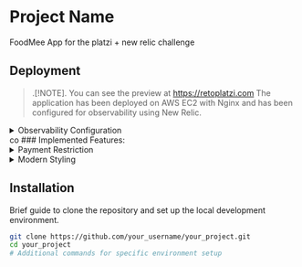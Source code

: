 # Project Name

FoodMee App for the platzi + new relic challenge

## Deployment

>.[!NOTE]. You can see the preview at https://retoplatzi.com
>The application has been deployed on AWS EC2 with Nginx and has been configured for observability using New Relic.


<details>
<summary>Observability Configuration</summary>
  
New Relic has been integrated to monitor the performance and health of the application.
</details>
co
### Implemented Features:

<details>
<summary>Payment Restriction</summary>
  
Functionality has been implemented to not accept payments with American Express cards.
</details>

<details>
<summary>Modern Styling</summary>
  
The design and styling of the page have been done following modern standards.
</details>

## Installation

Brief guide to clone the repository and set up the local development environment.

```bash
git clone https://github.com/your_username/your_project.git
cd your_project
# Additional commands for specific environment setup
